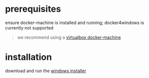 # prerequisites

ensure docker-machine is installed and running; docker4windows is currently not supported
> we recommend using a [virtualbox docker-machine](https://docs.docker.com/machine/drivers/virtualbox/)

# installation

download and run the
[windows installer](https://github.com/opctl/opctl/releases/download/0.1.19/opctl0.1.19.windows.msi)

